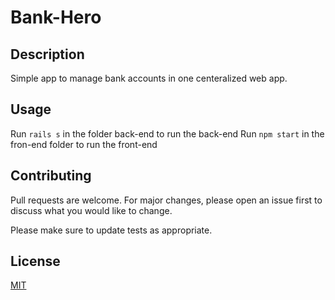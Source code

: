 # Bank-Hero

## Description
Simple app to manage bank accounts in one centeralized web app.

## Usage
Run ```rails s``` in the folder back-end to run the back-end
Run ```npm start``` in the fron-end folder to run the front-end


## Contributing
Pull requests are welcome. For major changes, please open an issue first to discuss what you would like to change.

Please make sure to update tests as appropriate.

## License
[MIT](https://choosealicense.com/licenses/mit/)